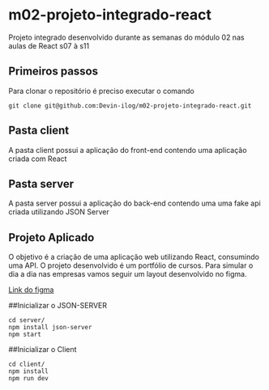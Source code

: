 # m02-projeto-integrado-react

Projeto integrado desenvolvido durante as semanas do módulo 02 nas aulas de React s07 à s11

## Primeiros passos

Para clonar o repositório é preciso executar o comando

```
git clone git@github.com:Devin-ilog/m02-projeto-integrado-react.git
```

## Pasta **client**

A pasta client possui a aplicação do front-end contendo uma aplicação criada com React

## Pasta **server**

A pasta server possui a aplicação do back-end contendo uma uma fake api criada utilizando JSON Server

## Projeto Aplicado

O objetivo é a criação de uma aplicação web utilizando React, consumindo uma API.
O projeto desenvolvido é um portfólio de cursos.
Para simular o dia a dia nas empresas vamos seguir um layout desenvolvido no figma.

[Link do figma](https://www.figma.com/file/EgSy0PHZpnTDcvF5axe3Ee/DevInilog?node-id=3%3A1322&t=aGJqLA8XjzAJ8OxD-1)

##Inicializar o JSON-SERVER

``` 
cd server/
npm install json-server
npm start
```

##Inicializar o Client

```
cd client/
npm install
npm run dev
```
